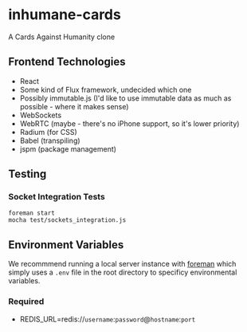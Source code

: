 # inhumane-cards
A Cards Against Humanity clone

## Frontend Technologies
* React
* Some kind of Flux framework, undecided which one
* Possibly immutable.js (I'd like to use immutable data as much as possible - where it makes sense)
* WebSockets
* WebRTC (maybe - there's no iPhone support, so it's lower priority)
* Radium (for CSS)
* Babel (transpiling)
* jspm (package management)

## Testing
### Socket Integration Tests
```
foreman start
mocha test/sockets_integration.js
```

## Environment Variables
We recommmend running a local server instance with [foreman](https://github.com/ddollar/foreman) which simply uses a `.env` file in the root directory to specificy environmental variables.
### Required
* REDIS_URL=redis://`username`:`password`@`hostname`:`port`
